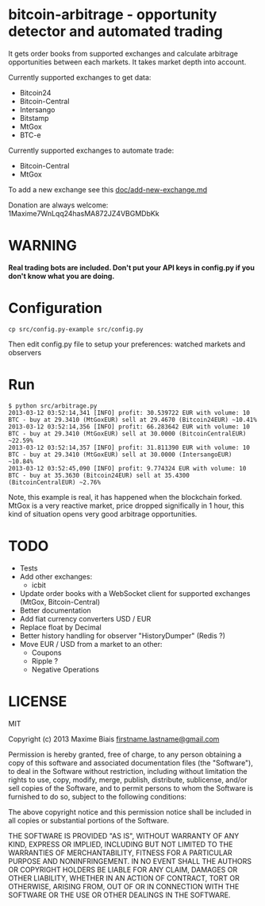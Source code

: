 # bitcoin-arbitrage - opportunity detector and automated trading

It gets order books from supported exchanges and calculate arbitrage
opportunities between each markets. It takes market depth into account.

Currently supported exchanges to get data:
 - Bitcoin24
 - Bitcoin-Central
 - Intersango
 - Bitstamp
 - MtGox
 - BTC-e

Currently supported exchanges to automate trade:
 - Bitcoin-Central
 - MtGox

To add a new exchange see this [doc/add-new-exchange.md](doc/add-new-exchange.md)

Donation are always welcome: 1Maxime7WnLqq24hasMA872JZ4VBGMDbKk

# WARNING

**Real trading bots are included. Don't put your API keys in config.py if you don't know what you are doing.**

# Configuration

    cp src/config.py-example src/config.py

Then edit config.py file to setup your preferences: watched markets and observers


# Run

    $ python src/arbitrage.py
    2013-03-12 03:52:14,341 [INFO] profit: 30.539722 EUR with volume: 10 BTC - buy at 29.3410 (MtGoxEUR) sell at 29.4670 (Bitcoin24EUR) ~10.41%
    2013-03-12 03:52:14,356 [INFO] profit: 66.283642 EUR with volume: 10 BTC - buy at 29.3410 (MtGoxEUR) sell at 30.0000 (BitcoinCentralEUR) ~22.59%
    2013-03-12 03:52:14,357 [INFO] profit: 31.811390 EUR with volume: 10 BTC - buy at 29.3410 (MtGoxEUR) sell at 30.0000 (IntersangoEUR) ~10.84%
    2013-03-12 03:52:45,090 [INFO] profit: 9.774324 EUR with volume: 10 BTC - buy at 35.3630 (Bitcoin24EUR) sell at 35.4300 (BitcoinCentralEUR) ~2.76%

Note, this example is real, it has happened when the blockchain
forked. MtGox is a very reactive market, price dropped significally in
1 hour, this kind of situation opens very good arbitrage
opportunities.

# TODO

 * Tests
 * Add other exchanges:
   * icbit
 * Update order books with a WebSocket client for supported exchanges (MtGox, Bitcoin-Central)
 * Better documentation
 * Add fiat currency converters USD / EUR
 * Replace float by Decimal
 * Better history handling for observer "HistoryDumper" (Redis ?)
 * Move EUR / USD from a market to an other:
   * Coupons
   * Ripple ?
   * Negative Operations

# LICENSE

MIT

Copyright (c) 2013 Maxime Biais <firstname.lastname@gmail.com>

Permission is hereby granted, free of charge, to any person obtaining a copy of this software and associated documentation files (the "Software"), to deal in the Software without restriction, including without limitation the rights to use, copy, modify, merge, publish, distribute, sublicense, and/or sell copies of the Software, and to permit persons to whom the Software is furnished to do so, subject to the following conditions:

The above copyright notice and this permission notice shall be included in all copies or substantial portions of the Software.

THE SOFTWARE IS PROVIDED "AS IS", WITHOUT WARRANTY OF ANY KIND, EXPRESS OR IMPLIED, INCLUDING BUT NOT LIMITED TO THE WARRANTIES OF MERCHANTABILITY, FITNESS FOR A PARTICULAR PURPOSE AND NONINFRINGEMENT. IN NO EVENT SHALL THE AUTHORS OR COPYRIGHT HOLDERS BE LIABLE FOR ANY CLAIM, DAMAGES OR OTHER LIABILITY, WHETHER IN AN ACTION OF CONTRACT, TORT OR OTHERWISE, ARISING FROM, OUT OF OR IN CONNECTION WITH THE SOFTWARE OR THE USE OR OTHER DEALINGS IN THE SOFTWARE.
